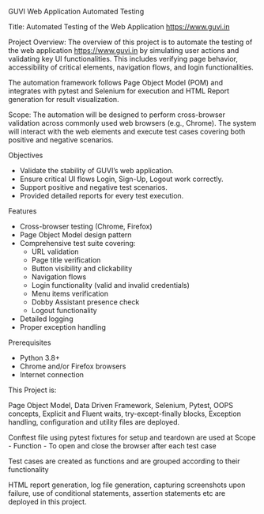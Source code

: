 GUVI Web Application Automated Testing

Title: Automated Testing of the Web Application https://www.guvi.in

Project Overview: The overview of this project is to automate the testing of the web application https://www.guvi.in by simulating user actions and validating key UI functionalities. This includes verifying page behavior, accessibility of critical elements, navigation flows, and login functionalities.

The automation framework follows Page Object Model (POM) and integrates with pytest and Selenium for execution and HTML Report generation for result visualization.

Scope: The automation will be designed to perform cross-browser validation across commonly used web browsers (e.g., Chrome). The system will interact with the web elements and execute test cases covering both positive and negative scenarios.

Objectives
- Validate the stability of GUVI’s web application.
- Ensure critical UI flows Login, Sign-Up, Logout work correctly.
- Support positive and negative test scenarios.
- Provided detailed reports for every test execution.


Features

- Cross-browser testing (Chrome, Firefox)
- Page Object Model design pattern
- Comprehensive test suite covering:
  - URL validation
  - Page title verification
  - Button visibility and clickability
  - Navigation flows
  - Login functionality (valid and invalid credentials)
  - Menu items verification
  - Dobby Assistant presence check
  - Logout functionality
- Detailed logging
- Proper exception handling

Prerequisites

- Python 3.8+
- Chrome and/or Firefox browsers
- Internet connection

This Project is:

Page Object Model, Data Driven Framework, Selenium, Pytest, OOPS concepts, Explicit and Fluent waits, try-except-finally blocks, Exception handling, configuration and utility files are deployed.

Conftest file using pytest fixtures for setup and teardown are used at Scope - Function - To open and close the browser after each test case

Test cases are created as functions and are grouped according to their functionality

HTML report generation, log file generation, capturing screenshots upon failure, use of conditional statements, assertion statements etc are deployed in this project.